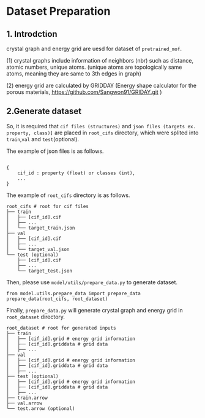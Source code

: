 # Dataset Preparation
## 1. Introdction
crystal graph and energy grid are uesd for dataset of `pretrained_mof`.

(1) crystal graphs include information of neighbors (nbr) such as distance, atomic numbers, unique atoms.
(unique atoms are topologically same atoms, meaning they are same to 3th edges in graph)

(2) energy grid are calculated by GRIDDAY (Energy shape calculator for the porous materials, https://github.com/Sangwon91/GRIDAY.git )
 
## 2.Generate dataset
So, it is required that `cif files (structures)` and `json files (targets ex. property, class)]` are placed in `root_cifs` directory, which were splited into `train`,`val` and `test`(optional). 

The example  of json files is as follows.
```

{ 
    cif_id : property (float) or classes (int),
    ...
}
```
The example of `root_cifs` directory is as follows.

    root_cifs # root for cif files
    ├── train            
    │   ├── [cif_id].cif
    │   ├── ...
    │   └── target_train.json
    ├── val       
    │   ├── [cif_id].cif
    │   ├── ...
    │   └── target_val.json
    └── test (optional)
        ├── [cif_id].cif
        ├── ...
        └── target_test.json


Then, please use `model/utils/prepare_data.py` to generate dataset.

```angular2html
from model.utils.prepare_data import prepare_data
prepare_data(root_cifs, root_dataset) 
```


Finally, `prepare_data.py` will generate crystal graph and energy grid in `root_dataset` directory.

    root_dataset # root for generated inputs 
    ├── train            
    │   ├── [cif_id].grid # energy grid information
    │   ├── [cif_id].griddata # grid data
    │   ├── ...
    ├── val          
    │   ├── [cif_id].grid # energy grid information
    │   ├── [cif_id].griddata # grid data
    │   ├── ...
    ├── test (optional)      
    │   ├── [cif_id].grid # energy grid information
    │   ├── [cif_id].griddata # grid data
    │   ├── ...
    ├── train.arrow
    ├── val.arrow
    └── test.arrow (optional)


